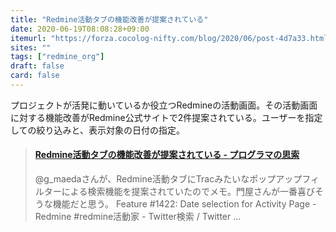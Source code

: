 ```yaml
---
title: "Redmine活動タブの機能改善が提案されている"
date: 2020-06-19T08:08:28+09:00
itemurl: "https://forza.cocolog-nifty.com/blog/2020/06/post-4d7a33.html"
sites: ""
tags: ["redmine_org"]
draft: false
card: false
---
```


プロジェクトが活発に動いているか役立つRedmineの活動画面。その活動画面に対する機能改善がRedmine公式サイトで2件提案されている。ユーザーを指定しての絞り込みと、表示対象の日付の指定。

<blockquote class="embedly-card"><h4><a href="https://forza.cocolog-nifty.com/blog/2020/06/post-4d7a33.html">Redmine活動タブの機能改善が提案されている - プログラマの思索</a></h4><p>@g_maedaさんが、Redmine活動タブにTracみたいなポップアップフィルターによる検索機能を提案されていたのでメモ。門屋さんが一番喜びそうな機能だと思う。 Feature #1422: Date selection for Activity Page - Redmine #redmine活動家 - Twitter検索 / Twitter ...</p></blockquote>
<script async src="//cdn.embedly.com/widgets/platform.js" charset="UTF-8"></script>
